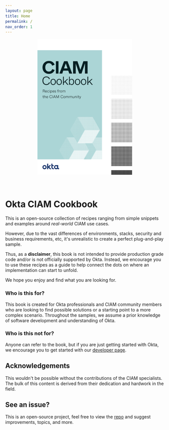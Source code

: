 ```yaml
---
layout: page
title: Home
permalink: /
nav_order: 1
---
```


<div align="center">
    <img src="assets/images/cookbook-cover.png" width="300px">
</div>
<br>
<br>

# Okta CIAM Cookbook

This is an open-source collection of recipes ranging from simple snippets and examples around *real-world* CIAM use cases.

However, due to the vast differences of environments, stacks, security and business requirements, etc, it's unrealistic to create a perfect plug-and-play sample.

Thus, as a **disclaimer**, this book is not intended to provide production grade code and/or is not officially supported by Okta. Instead, we encourage you to use these recipes as a guide to help connect the dots on where an implementation can start to unfold.

We hope you enjoy and find what you are looking for.

### Who is this for?

This book is created for Okta professionals and CIAM community members who are looking to find possible solutions or a starting point to a more complex scenario. Throughout the samples, we assume a prior knowledge of software development and understanding of Okta.

### Who is this not for?

Anyone can refer to the book, but if you are just getting started with Okta, we encourage you to get started with our [developer page](https://developer.okta.com).

## Acknowledgements
This wouldn't be possible without the contributions of the CIAM specialists. The bulk of this content is derived from their dedication and hardwork in the field.

## See an issue?
This is an open-source project, feel free to view the [repo](https://github.com/OktaCIAM/cookbook) and suggest improvements, topics, and more.